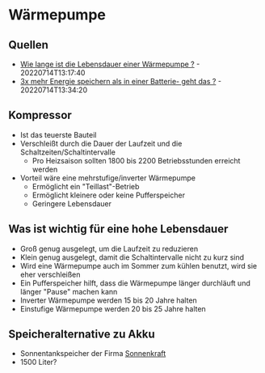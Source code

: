 # Wärmepumpe

## Quellen

* [Wie lange ist die Lebensdauer einer Wärmepumpe ?](https://www.youtube.com/watch?v=HGs5jyWiq2o) - 20220714T13:17:40
* [3x mehr Energie speichern als in einer Batterie- geht das ?](https://www.youtube.com/watch?v=CukTgZJaQ14) - 20220714T13:34:20

## Kompressor

* Ist das teuerste Bauteil
* Verschleißt durch die Dauer der Laufzeit und die Schaltzeiten/Schaltintervalle
  * Pro Heizsaison sollten 1800 bis 2200 Betriebsstunden erreicht werden
* Vorteil wäre eine mehrstufige/inverter Wärmepumpe
  * Ermöglicht ein "Teillast"-Betrieb
  * Ermöglicht kleinere oder keine Pufferspeicher
  * Geringere Lebensdauer

## Was ist wichtig für eine hohe Lebensdauer

* Groß genug ausgelegt, um die Laufzeit zu reduzieren
* Klein genug ausgelegt, damit die Schaltintervalle nicht zu kurz sind
* Wird eine Wärmepumpe auch im Sommer zum kühlen benutzt, wird sie eher verschleißen
* Ein Pufferspeicher hilft, dass die Wärmepumpe länger durchläuft und länger "Pause" machen kann
* Inverter Wärmepumpe werden 15 bis 20 Jahre halten
* Einstufige Wärmepumpe werden 20 bis 25 Jahre halten

## Speicheralternative zu Akku

* Sonnentankspeicher der Firma [Sonnenkraft](https://www.sonnenkraft.com/de/)
* 1500 Liter?

